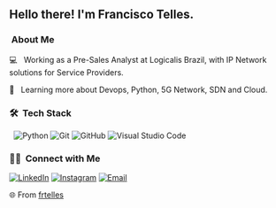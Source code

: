 <h2> Hello there! I'm Francisco Telles.</h2>

<h3>  &nbsp;About Me </h3>

💻 &nbsp; Working as a Pre-Sales Analyst at Logicalis Brazil, with IP Network solutions for Service Providers.

🎯 &nbsp; Learning more about Devops, Python, 5G Network, SDN and Cloud.

<h3> 🛠 &nbsp;Tech Stack</h3>

 &nbsp;
  ![Python](https://img.shields.io/badge/-Python-333333?style=flat&logo=python)
  ![Git](https://img.shields.io/badge/-Git-333333?style=flat&logo=git)
  ![GitHub](https://img.shields.io/badge/-GitHub-333333?style=flat&logo=github)
  ![Visual Studio Code](https://img.shields.io/badge/-Visual%20Studio%20Code-333333?style=flat&logo=visual-studio-code&logoColor=007ACC)


<h3> 🤝🏻 &nbsp;Connect with Me </h3>

<p align="left">
<a href="https://www.linkedin.com/in/frtelles/"><img alt="LinkedIn" src="https://img.shields.io/badge/LinkedIn-frtelles-blue?style=flat-square&logo=linkedin"></a>
<a href="https://www.instagram.com/frtelles/"><img alt="Instagram" src="https://img.shields.io/badge/Instagram-frtelles-blue?style=flat-square&logo=instagram"></a>
<a href="mailto:franciscotelles@gmail.com"><img alt="Email" src="https://img.shields.io/badge/Email-franciscotelles@gmail.com-blue?style=flat-square&logo=gmail"></a>
</p>

🌐  From [frtelles](https://github.com/frtelles)
